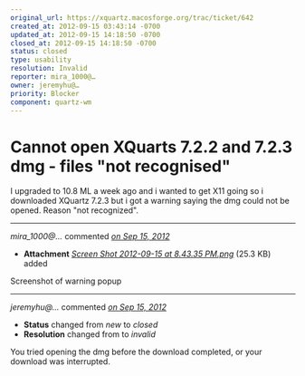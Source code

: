 ```yaml
---
original_url: https://xquartz.macosforge.org/trac/ticket/642
created_at: 2012-09-15 03:43:14 -0700
updated_at: 2012-09-15 14:18:50 -0700
closed_at: 2012-09-15 14:18:50 -0700
status: closed
type: usability
resolution: Invalid
reporter: mira_1000@…
owner: jeremyhu@…
priority: Blocker
component: quartz-wm
---
```


Cannot open XQuarts 7.2.2 and 7.2.3 dmg - files "not recognised"
================================================================


I upgraded to 10.8 ML a week ago and i wanted to get X11 going so i downloaded XQuartz 7.2.3 but i got a warning saying the dmg could not be opened. Reason "not recognized".



---

*mira\_1000@…* commented *[on Sep 15, 2012](https://xquartz.macosforge.org/trac/attachment/ticket/642/Screen%20Shot%202012-09-15%20at%208.43.35%20PM.png "September 15, 2012 at 3:44 AM PDT")*

-   **Attachment** *[Screen Shot 2012-09-15 at 8.43.35 PM.png](../attachment/ticket/642/Screen%20Shot%202012-09-15%20at%208.43.35%20PM.png)* (25.3 KB) added

Screenshot of warning popup



---

*jeremyhu@…* commented *[on Sep 15, 2012](https://xquartz.macosforge.org/trac/ticket/642#comment:1 "September 15, 2012 at 2:18 PM PDT")*

-   **Status** changed from *new* to *closed*
-   **Resolution** changed from to *invalid*

You tried opening the dmg before the download completed, or your download was interrupted.



